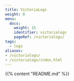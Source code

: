 ```yaml
---
title: VictoriaLogs
weight: 0
menu:
  docs:
    weight: 15
    identifier: victorialogs
    pageRef: /victorialogs/
tags:
  - logs
aliases:
- /victorialogs/
- /victorialogs/index.html
---
```

{{% content "README.md" %}}
